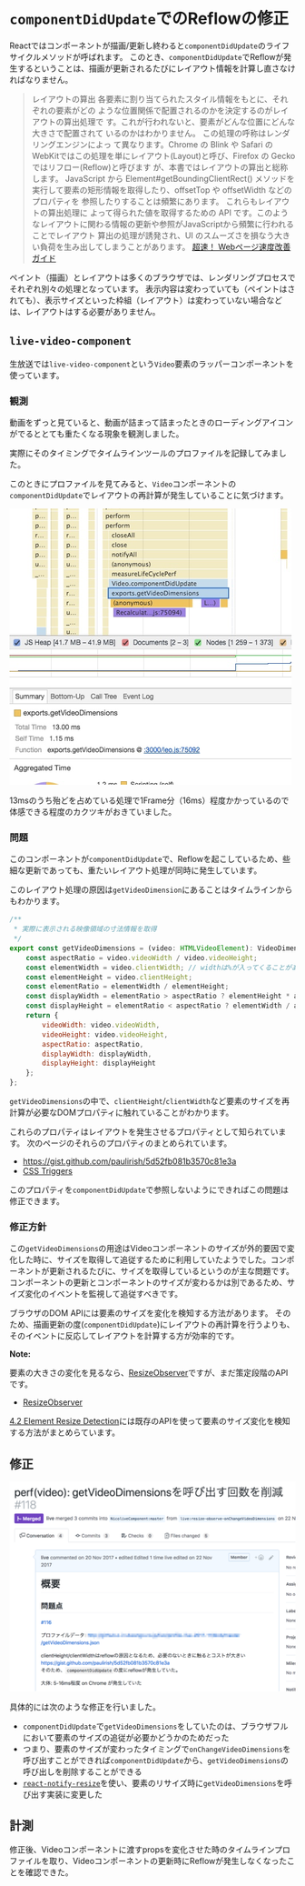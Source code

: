 # `componentDidUpdate`でのReflowの修正

Reactではコンポーネントが描画/更新し終わると`componentDidUpdate`のライフサイクルメソッドが呼ばれます。
このとき、`componentDidUpdate`でReflowが発生するということは、描画が更新されるたびにレイアウト情報を計算し直さなければなりません。

> レイアウトの算出 各要素に割り当てられたスタイル情報をもとに、それぞれの要素がどの ような位置関係で配置されるのかを決定するのがレイアウトの算出処理で す。これが行われないと、要素がどんな位置にどんな大きさで配置されて いるのかはわかりません。
> この処理の呼称はレンダリングエンジンによっ て異なります。Chrome の Blink や Safari の WebKitではこの処理を単にレイアウト(Layout)と呼び、Firefox の Gecko ではリフロー(Reflow)と呼びます が、本書ではレイアウトの算出と総称します。 
> JavaScript から Element#getBoundingClientRect() メソッドを実行して要素の矩形情報を取得したり、offsetTop や offsetWidth などのプロパティを 参照したりすることは頻繁にあります。
> これらもレイアウトの算出処理に よって得られた値を取得するための API です。このようなレイアウトに関わる情報の更新や参照がJavaScriptから頻繁に行われることでレイアウト 算出の処理が誘発され、UI のスムーズさを損なう大きい負荷を生み出してしまうことがあります。
> [超速！ Webページ速度改善ガイド](http://gihyo.jp/book/2017/978-4-7741-9400-4 "超速！ Webページ速度改善ガイド")

ペイント（描画）とレイアウトは多くのブラウザでは、レンダリングプロセスでそれぞれ別々の処理となっています。
表示内容は変わっていても（ペイントはされても）、表示サイズといった枠組（レイアウト）は変わっていない場合などは、レイアウトはする必要がありません。

## `live-video-component`

生放送では`live-video-component`という`Video`要素のラッパーコンポーネントを使っています。

### 観測

動画をずっと見ていると、動画が詰まって詰まったときのローディングアイコンがでるととても重たくなる現象を観測しました。

実際にそのタイミングでタイムラインツールのプロファイルを記録してみました。

このときにプロファイルを見てみると、`Video`コンポーネントの`componentDidUpdate`でレイアウトの再計算が発生していることに気づけます。

![relayout-componentDidUpdate.png](./img/relayout-componentDidUpdate.png)

13msのうち殆どを占めている処理で1Frame分（16ms）程度かかっているので体感できる程度のカクツキがおきていました。

### 問題

このコンポーネントが`componentDidUpdate`で、Reflowを起こしているため、些細な更新であっても、重たいレイアウト処理が同時に発生しています。

このレイアウト処理の原因は`getVideoDimension`にあることはタイムラインからもわかります。

```js
/**
 * 実際に表示される映像領域の寸法情報を取得
 */
export const getVideoDimensions = (video: HTMLVideoElement): VideoDimensions => {
    const aspectRatio = video.videoWidth / video.videoHeight;
    const elementWidth = video.clientWidth; // widthは%が入ってくることがあるのでpxが取れるclientWidthを使う
    const elementHeight = video.clientHeight;
    const elementRatio = elementWidth / elementHeight;
    const displayWidth = elementRatio > aspectRatio ? elementHeight * aspectRatio : elementWidth;
    const displayHeight = elementRatio < aspectRatio ? elementWidth / aspectRatio : elementHeight;
    return {
        videoWidth: video.videoWidth,
        videoHeight: video.videoHeight,
        aspectRatio: aspectRatio,
        displayWidth: displayWidth,
        displayHeight: displayHeight
    };
};
```

`getVideoDimensions`の中で、`clientHeight`/`clientWidth`など要素のサイズを再計算が必要なDOMプロパティに触れていることがわかります。

これらのプロパティはレイアウトを発生させるプロパティとして知られています。
次のページのそれらのプロパティのまとめられています。

- <https://gist.github.com/paulirish/5d52fb081b3570c81e3a>
- [CSS Triggers](https://csstriggers.com/ "CSS Triggers")

このプロパティを`componentDidUpdate`で参照しないようにできればこの問題は修正できます。

### 修正方針

この`getVideoDimensions`の用途はVideoコンポーネントのサイズが外的要因で変化した時に、サイズを取得して追従するために利用していたようでした。コンポーネントが更新されるたびに、サイズを取得しているというのが主な問題です。
コンポーネントの更新とコンポーネントのサイズが変わるかは別であるため、サイズ変化のイベントを監視して追従すべきです。

ブラウザのDOM APIには要素のサイズを変化を検知する方法があります。
そのため、描画更新の度(`componentDidUpdate`)にレイアウトの再計算を行うよりも、そのイベントに反応してレイアウトを計算する方が効率的です。

**Note:**

要素の大きさの変化を見るなら、[ResizeObserver](https://developers.google.com/web/updates/2016/10/resizeobserver "ResizeObserver")ですが、まだ策定段階のAPIです。

- [ResizeObserver](https://developers.google.com/web/updates/2016/10/resizeobserver "ResizeObserver")

[4.2 Element Resize Detection](https://arxiv.org/pdf/1511.01223v1.pdf)には既存のAPIを使って要素のサイズ変化を検知する方法がまとめらています。

## 修正

![getVideoDimensionsを呼び出す回数を削減するPR](./img/pr-getVideoDimensions.png)

具体的には次のような修正を行いました。

<!-- textlint-disable -->

- `componentDidUpdate`で`getVideoDimensions`をしていたのは、ブラウザフルにおいて要素のサイズの追従が必要かどうかのためだった
- つまり、要素のサイズが変わったタイミングで`onChangeVideoDimensions`を呼び出すことができれば`componentDidUpdate`から、`getVideoDimensions`の呼び出しを削除することができる
- [`react-notify-resize`](https://www.npmjs.com/package/react-notify-resize "react-notify-resize")を使い、要素のリサイズ時に`getVideoDimensions`を呼び出す実装に変更した


<!-- textlint-enable -->

## 計測

修正後、Videoコンポーネントに渡すpropsを変化させた時のタイムラインプロファイルを取り、Videoコンポーネントの更新時にReflowが発生しなくなったことを確認できた。

